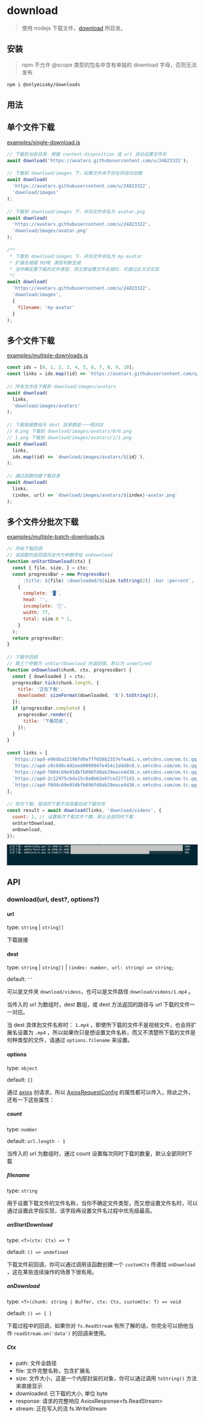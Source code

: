 # download 

> 使用 nodejs 下载文件，[download](https://github.com/kevva/download) 所启发。

## 安装

> npm 不允许 @scope 类型的包名中含有单独的 download 字母，否则无法发布

```bash
npm i @onlymisaky/downloads
```

## 用法

## 单个文件下载

[examples/single-download.js](https://github.com/onlymisaky/download/blob/master/examples/single-download.js)

```js
// 下载到当前目录，根据 content-disposition 或 url 自动设置文件名
await download('https://avatars.githubusercontent.com/u/24823322');

// 下载到 download/images 下，如果文件夹不存在将自动创建
await download(
  'https://avatars.githubusercontent.com/u/24823322',
  'download/images'
);

// 下载到 download/images 下，并将文件命名为 avatar.png
await download(
  'https://avatars.githubusercontent.com/u/24823322',
  'download/images/avatar.png'
);

/**
 * 下载到 download/images 下，并将文件命名为 my-avatar 
 * 扩展名根据 MIME 类型判断生成
 * 当你确定要下载的文件类型，而又想设置文件名城时，可通过此方式实现
 */
await download(
  'https://avatars.githubusercontent.com/u/24823322',
  'download/images',
  {
    filename: 'my-avatar'
  }
);
```

## 多个文件下载

[examples/multiple-downloads.js](https://github.com/onlymisaky/download/blob/master/examples/multiple-downloads.js)

```js
const ids = [0, 1, 2, 3, 4, 5, 6, 7, 8, 9, 10];
const links = ids.map((id) => `https://avatars.githubusercontent.com/u/${id}`);

// 所有文件会下载到 download/images/avatars
await download(
  links,
  'download/images/avatars'
);

// 下载链接数组与 dest 目录数组一一相对应
// 0.png 下载到 download/images/avatars/0/0.png
// 1.png 下载到 download/images/avatars/1/1.png
await download(
  links,
  ids.map((id) => `download/images/avatars/${id}`),
);

// 通过函数创建下载目录
await download(
  links,
  (index, url) => `download/images/avatars/${index}-avatar.png`
);
```

## 多个文件分批次下载

[examples/multiple-batch-downloads.js](https://github.com/onlymisaky/download/blob/master/examples/multiple-batch-downloads.js)


```js
// 开始下载回调
// 该函数的返回值将会作为参数传给 onDownload 
function onStartDownload(ctx) {
  const { file, size, } = ctx;
  const progressBar = new ProgressBar(
    ` :title: ${file} :downloaded/${size.toString(2)} :bar :percent`,
    {
      complete: '█',
      head: '',
      incomplete: '░',
      width: 77,
      total: size.B * 1,
    }
  );
  return progressBar;
}

// 下载中回调
// 第三个参数为 onStartDownload 的返回值，默认为 undefined
function onDownload(chunk, ctx, progressBar) {
  const { downloaded } = ctx;
  progressBar.tick(chunk.length, {
    title: '正在下载',
    downloaded: sizeFormat(downloaded, 'B').toString(2),
  });
  if (progressBar.complete) {
    progressBar.render({
      title: '下载完成',
    });
  }
}

const links = [
  `https://apd-e96dba32198fd9a7ff658b2357efea61.v.smtcdns.com/om.tc.qq.com/A8hDaWf1osY5MDop3VsOp-IeUYRIMBOnVKoJeAi_XQ1o/uwMROfz2r5zEIaQXGdGnC2dfJ6norVr71SyOzMWdO4L-7R5f/e0946fex05p.p701.1.mp4?sdtfrom=v1103&guid=f5af37cdf07f1e1d560b5cd23e367c1e&vkey=FF0242DB2CB3240FDC60220B6A7A2CC267F9094144DF31D4371DEF31D0028FA5C20A1B6ACE59C11A266727D0E89F81C1D6EE9987316A0362A1C3F5B77620FFC5A26C7852577D1F9E3CA23B9D8C8BE901453F90CA3015924ABBD0AED6E0ABE64CC545A28F6FFEB35B9D67C9CC7CAC1C3402FEE98DF2359E7971E7D06A40EA7AC4CC58D639590295CA#t=66`,
  `https://apd-c0c9d0c4d2eed0099947e454c1d4d0c8.v.smtcdns.com/om.tc.qq.com/APDs9CNNE5GchhAu3vkv8c7-x5R--P6ExNhrWWMMNXio/uwMROfz2r5zCIaQXGdGnC2dfJ6nY7Lpd3nJnZkkgeq3pDuzz/p0954rf9xk2.p701.1.mp4?sdtfrom=v1103&guid=f5af37cdf07f1e1d560b5cd23e367c1e&vkey=6A1A6BA1B60288BA00A701E0A44D0B1DCAA5C9E3175E7E4B207A500CDA160E2679B4CE27013C203AAAB2C3DC38CDDFF79D2EE7334970D2CE33BC67A5B76C24445CFDE6952E4BD9EEF29A54166EFAAB0B20578895B7BE90F9D89C5FF384A7E750F5AA6D16D53693828F80DF03134F0B89ACCEB628FC9A5CF5AC51038244A80AA3141C0246BFA0D576`,
  `https://apd-f804c69e93dbfb096fd8ab29eace4d36.v.smtcdns.com/om.tc.qq.com/AXgd5ZrpwmFjMTNRQPWqw6CAJlPD5HA9SpP6MH_IV09k/uwMROfz2r5zEIaQXGdGnC2dfJ6norVr71SyOzMWdO4L-7R5f/k09533c9crb.p701.1.mp4?sdtfrom=v1103&guid=f5af37cdf07f1e1d560b5cd23e367c1e&vkey=7FD8CFCB6FB049E2F087CED1C3352C382F5FA459E976DC1E4A4AB3A67059D0B1F2253C92011CD51ED9CAFAD8D5C3E36290F760F723C087B9658803B64F4013BECACD556691830599938B5DDE105EEFECB8CDF4F1FE078589F1F524DD2F3865B1B7FD31D24A739C184FCC10A494A82CD574AC18C0BF3951352FC55D50378A4D66CB2179E7F56828A5`,
  `https://apd-2c12975cbda15c0a8b62e67ce22771d3.v.smtcdns.com/om.tc.qq.com/AFWgM5kxWm5Fovex9ntT7XqzfoMO6dTb-ouW2rExxyH4/uwMROfz2r5zCIaQXGdGnC2dfJ6nY7Lpd3nJnZkkgeq3pDuzz/b0951bo9gn4.p701.1.mp4?sdtfrom=v1103&guid=f5af37cdf07f1e1d560b5cd23e367c1e&vkey=AAB8FE1F40CC693ED8B696A82AE39549A436F7EE84118758D5E8BFDBD8BEF32FAABE6A415A7951706B18D9F82B426605F82332A460D860BE85802AFEC5E5278FCC51D7534CE41FD9872CC42EA27A7F5B911B859A71BF0918E683011DE6CDF1C95FCB07A3E0ABC4EB31F04F3FC1A729F2EE20C8B2C753FA27B09C99AC80A8499B0AA389D94F51CE5A`,
  `https://apd-f804c69e93dbfb096fd8ab29eace4d36.v.smtcdns.com/om.tc.qq.com/AK4kFPfiXi76JvUdzvkOkysCrcpDt4VCWFUJ5OvcLp-A/uwMROfz2r5zEIaQXGdGnC2dfJ6norVr71SyOzMWdO4L-7R5f/o09477tn9cc.p701.1.mp4?sdtfrom=v1103&guid=f5af37cdf07f1e1d560b5cd23e367c1e&vkey=46B752F97627A54D21C3A05C16338D5A9B90F6A1A1C6B16E8833ECD853D4CD2BD09A7C036C757E8C63E3DCA1A853D788E31BB8C25D9A6AF61899AF2DE31D68E6442CC53E5F82270443EE05544010FE4E9D01D6ACA75B4E2A17ED356163921F6E6954A79901CEFAACDD2DFC22605879FA0D2B885422DA437F7E1562250FA851410DA7ED353F05E91D`
];

// 依次下载，错误的下载不会阻塞后续下载任务
const result = await download(links, 'download/videos', {
  count: 1, // 设置每次下载文件个数，默认全部同时下载
  onStartDownload,
  onDownload,
});
```
![downloading](examples/downloading.png)

## API

###  download(url, dest?, options?)

#### url

type: `string` | `string[]`

下载链接

#### dest

type: `string` | `string[]` | `(index: number, url: string) => string;`

default: `''`

可以是文件夹 `download/videos`，也可以是文件路径 `download/videos/1.mp4` 。

当传入的 url 为数组时，dest 数组，或 dest 方法返回的路径与 url 下载的文件一一对应。

当 dest 具体到文件名称时： `1.mp4` ，即使所下载的文件不是视频文件，也会将扩展名设置为 `.mp4` ，所以如果你只是想设置文件名称，而又不清楚所下载的文件是何种类型的文件，请通过 `options.filename` 来设置。

#### options

type: `object`

default: `{}`

通过 [axios](https://github.com/axios/axios) 创请求，所以 [AxiosRequestConfig](https://github.com/axios/axios#request-config) 的属性都可以传入，除此之外，还有一下这些属性：

##### count

type: `number`

default: `url.length - 1`

当传入的 url 为数组时，通过 count 设置每次同时下载的数量，默认全部同时下载

##### filename

type: `string`

用于设置下载文件的文件名称，当你不确定文件类型，而又想设置文件名时，可以通过设置此字段实现，该字段再设置文件名过程中优先级最高。

##### onStartDownload

type: `<T>(ctx: Ctx) => T`

default: `() => undefined`

下载文件前回调，你可以通过调用该函数创建一个 `customCtx` 传递给 `onDownload` ，这在某些连续操作的场景下很有用。

##### onDownload

type: `<T>(chunk: string | Buffer, ctx: Ctx, customCtx: T) => void`

default: `() => { }`

下载过程中的回调，如果你对 `fs.ReadStream` 有所了解的话，你完全可以把他当作 `readStream.on('data')` 的回调来使用。

##### Ctx
- path: 文件全路径
- file: 文件完整名称，包含扩展名
- size: 文件大小，这是一个内部封装的对象，你可以通过调用 `toString()` 方法来直接显示
- downloaded: 已下载的大小, 单位 byte
- response: 请求的完整响应 AxiosResponse<fs.ReadStream>
- stream: 正在写入的流 fs.WriteStream
